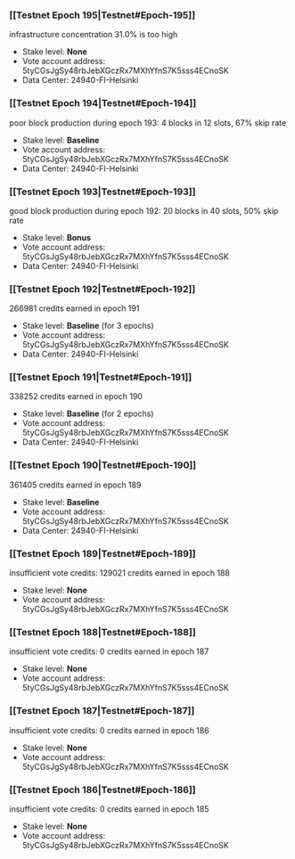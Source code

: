 ### [[Testnet Epoch 195|Testnet#Epoch-195]]
infrastructure concentration 31.0% is too high
* Stake level: **None**
* Vote account address: 5tyCGsJgSy48rbJebXGczRx7MXhYfnS7K5sss4ECnoSK
* Data Center: 24940-FI-Helsinki
### [[Testnet Epoch 194|Testnet#Epoch-194]]
poor block production during epoch 193: 4 blocks in 12 slots, 67% skip rate 
* Stake level: **Baseline**
* Vote account address: 5tyCGsJgSy48rbJebXGczRx7MXhYfnS7K5sss4ECnoSK
* Data Center: 24940-FI-Helsinki
### [[Testnet Epoch 193|Testnet#Epoch-193]]
good block production during epoch 192: 20 blocks in 40 slots, 50% skip rate
* Stake level: **Bonus**
* Vote account address: 5tyCGsJgSy48rbJebXGczRx7MXhYfnS7K5sss4ECnoSK
* Data Center: 24940-FI-Helsinki
### [[Testnet Epoch 192|Testnet#Epoch-192]]
266981 credits earned in epoch 191
* Stake level: **Baseline** (for 3 epochs)
* Vote account address: 5tyCGsJgSy48rbJebXGczRx7MXhYfnS7K5sss4ECnoSK
* Data Center: 24940-FI-Helsinki
### [[Testnet Epoch 191|Testnet#Epoch-191]]
338252 credits earned in epoch 190
* Stake level: **Baseline** (for 2 epochs)
* Vote account address: 5tyCGsJgSy48rbJebXGczRx7MXhYfnS7K5sss4ECnoSK
* Data Center: 24940-FI-Helsinki
### [[Testnet Epoch 190|Testnet#Epoch-190]]
361405 credits earned in epoch 189
* Stake level: **Baseline**
* Vote account address: 5tyCGsJgSy48rbJebXGczRx7MXhYfnS7K5sss4ECnoSK
* Data Center: 24940-FI-Helsinki
### [[Testnet Epoch 189|Testnet#Epoch-189]]
insufficient vote credits: 129021 credits earned in epoch 188
* Stake level: **None**
* Vote account address: 5tyCGsJgSy48rbJebXGczRx7MXhYfnS7K5sss4ECnoSK
### [[Testnet Epoch 188|Testnet#Epoch-188]]
insufficient vote credits: 0 credits earned in epoch 187
* Stake level: **None**
* Vote account address: 5tyCGsJgSy48rbJebXGczRx7MXhYfnS7K5sss4ECnoSK
### [[Testnet Epoch 187|Testnet#Epoch-187]]
insufficient vote credits: 0 credits earned in epoch 186
* Stake level: **None**
* Vote account address: 5tyCGsJgSy48rbJebXGczRx7MXhYfnS7K5sss4ECnoSK
### [[Testnet Epoch 186|Testnet#Epoch-186]]
insufficient vote credits: 0 credits earned in epoch 185
* Stake level: **None**
* Vote account address: 5tyCGsJgSy48rbJebXGczRx7MXhYfnS7K5sss4ECnoSK